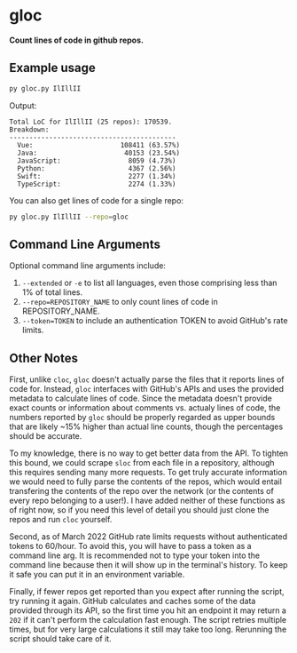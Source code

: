 # gloc

**Count lines of code in github repos.**

## Example usage

```bash
py gloc.py IlIllII
```

Output:

```
Total LoC for IlIllII (25 repos): 170539.
Breakdown:
------------------------------------------
  Vue:                      108411 (63.57%)
  Java:                      40153 (23.54%)
  JavaScript:                 8059 (4.73%)
  Python:                     4367 (2.56%)
  Swift:                      2277 (1.34%)
  TypeScript:                 2274 (1.33%)
```

You can also get lines of code for a single repo:

```bash
py gloc.py IlIllII --repo=gloc
```

## Command Line Arguments

Optional command line arguments include:

1. `--extended` or `-e` to list all languages, even those comprising less than 1% of total lines.
2. `--repo=REPOSITORY_NAME` to only count lines of code in REPOSITORY_NAME.
3. `--token=TOKEN` to include an authentication TOKEN to avoid GitHub's rate limits.

## Other Notes

First, unlike `cloc`, `gloc` doesn't actually parse the files that it reports lines of code for. Instead, `gloc` interfaces with GitHub's APIs and uses the provided metadata to calculate lines of code. Since the metadata doesn't provide exact counts or information about comments vs. actualy lines of code, the numbers reported by `gloc` should be properly regarded as upper bounds that are likely ~15% higher than actual line counts, though the percentages should be accurate.

To my knowledge, there is no way to get better data from the API. To tighten this bound, we could scrape `sloc` from each file in a repository, although this requires sending many more requests. To get truly accurate information we would need to fully parse the contents of the repos, which would entail transfering the contents of the repo over the network (or the contents of every repo belonging to a user!). I have added neither of these functions as of right now, so if you need this level of detail you should just clone the repos and run `cloc` yourself.

Second, as of March 2022 GitHub rate limits requests without authenticated tokens to 60/hour. To avoid this, you will have to pass a token as a command line arg. It is recommended not to type your token into the command line because then it will show up in the terminal's history. To keep it safe you can put it in an environment variable.

Finally, if fewer repos get reported than you expect after running the script, try running it again. GitHub calculates and caches some of the data provided through its API, so the first time you hit an endpoint it may return a `202` if it can't perform the calculation fast enough. The script retries multiple times, but for very large calculations it still may take too long. Rerunning the script should take care of it.